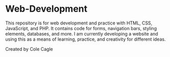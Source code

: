 # Web-Development
This repository is for web development and practice with HTML, CSS, JavaScript, and PHP. It contains code for forms, navigation bars, styling elements, databases, and
more. I am currently developing a website and using this as a means of learning, practice, and creativity for different ideas.

Created by Cole Cagle
